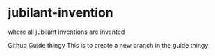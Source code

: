 # jubilant-invention
where all jubilant inventions are invented

Github Guide thingy
This is to create a new branch in the guide thingy
